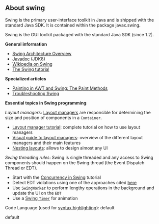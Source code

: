 ## About swing

Swing is the primary user-interface toolkit in Java and is shipped with the standard Java SDK. It is contained within the package javax.swing.

Swing is the GUI toolkit packaged with the standard Java SDK (since 1.2).

**General information**

*   [Swing Architecture Overview](http://www.oracle.com/technetwork/java/architecture-142923.html)
*   [Javadoc](http://docs.oracle.com/javase/8/docs/api/javax/swing/package-summary.html) (JDK8)
*   [Wikipedia on Swing](http://en.wikipedia.org/wiki/Swing_%28Java%29)
*   [The Swing tutorial](http://docs.oracle.com/javase/tutorial/uiswing/)

**Specialized articles**

*   [Painting in AWT and Swing: The Paint Methods](http://www.oracle.com/technetwork/java/painting-140037.html)
*   [Troubleshooting Swing](http://www.oracle.com/technetwork/java/javase/swing-135905.html)

**Essential topics in Swing programming**

_Layout managers_: [Layout managers](http://docs.oracle.com/javase/7/docs/api/java/awt/LayoutManager.html) are responsible for determining the size and position of components in a `Container`.

*   [Layout manager tutorial](http://docs.oracle.com/javase/tutorial/uiswing/layout/): complete tutorial on how to use layout managers
*   [Visual guide to layout managers](http://docs.oracle.com/javase/tutorial/uiswing/layout/visual.html): overview of the different layout managers and their main features
*   [Nesting layouts](http://stackoverflow.com/questions/5621338/about-swing-and-jtable/5630271#5630271): allows to design almost any UI

_Swing threading rules_: Swing is single threaded and any access to Swing components should happen on the Swing thread (the Event Dispatch Thread or EDT).

*   Start with the [Concurrency in Swing](http://docs.oracle.com/javase/tutorial/uiswing/concurrency/) tutorial
*   Detect EDT violations using one of the approaches cited [here](http://stackoverflow.com/q/7787998/230513)
*   Use [`SwingWorker`](http://stackoverflow.com/questions/8916721/java-swing-update-label/8917565#8917565) to perform lengthy operations in the background and update the UI on the `EDT`
*   Use a [Swing `Timer`](http://stackoverflow.com/questions/9849950) for animation

Code Language (used for [syntax highlighting](http://google-code-prettify.googlecode.com/svn/trunk/README.html)): default

  default